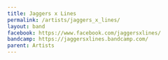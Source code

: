 ```yaml
---
title: Jaggers x Lines
permalink: /artists/jaggers_x_lines/
layout: band
facebook: https://www.facebook.com/jaggersxlines/
bandcamp: https://jaggersxlines.bandcamp.com/
parent: Artists
---
```


